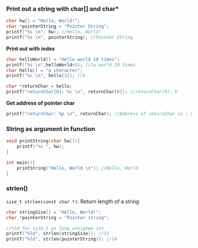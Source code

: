 ### Print out a string with char[] and char*

```c
char hw[] = "Hello, World!";
char *pointerString = "Pointer String";
printf("%s \n", hw); //Hello, World! 
printf("%s \n", pointerString); //Pointer String 
```
**Print out with index**
```c
char helloWorld[] = "Hello world 10 times";
printf("%s \n",helloWorld+3); //lo world 10 times
char hello[] = "a character";
printf("%c \n", hello[3]); //h

char *returnChar = hello;
printf("returnChar[0]: %c \n", returnChar[0]); //returnChar[0]: h
```

**Get address of pointer char**
```c
printf("returnChar: %p \n", returnChar); //Address of returnChar is : 0x62FE30
```

### String as argument in function

```c
void printString(char hw[]){
	printf("%s ", hw);
}

int main(){
	printString("Hello, World \n"); //Hello, World
}
```

### strlen()

``size_t strlen(const char *)``: Return length of a string

```c
char stringSize[] = "Hello, World!";
char *pointerString = "Pointer string";

//%ld for size_t as long unsignee int
printf("%ld", strlen(stringSize)); //13
printf("%ld", strlen(pointerString)); //14
```

